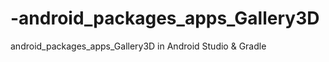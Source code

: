 # -android_packages_apps_Gallery3D
 android_packages_apps_Gallery3D in Android Studio &amp; Gradle 
